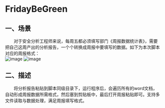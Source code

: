 # FridayBeGreen
## 一、场景
&emsp;&emsp;对于安全分析工程师来说，每周五都必须填写部门《周报数据统计表》，需要把自己这周产出的分析报告，一个个转换成周报中要填写的数据。如下为本次脚本对应的周报格式：</br>
![image](https://user-images.githubusercontent.com/53027649/122345680-b3891f80-cf7a-11eb-9ca1-bf0e3ec3a096.png)
![image](https://user-images.githubusercontent.com/53027649/122346051-209cb500-cf7b-11eb-9d2a-f84a2fdb17fb.png)
</br>
## 二、描述
&emsp;&emsp;将分析报告粘贴到脚本同级目录下，运行程序后，会遍历所有的word文档，自动形成周报数据所需格式，然后塞到剪贴板中，最后打开周报粘贴即可。支持多文件读取与数据处理，满足周报填写格式。
